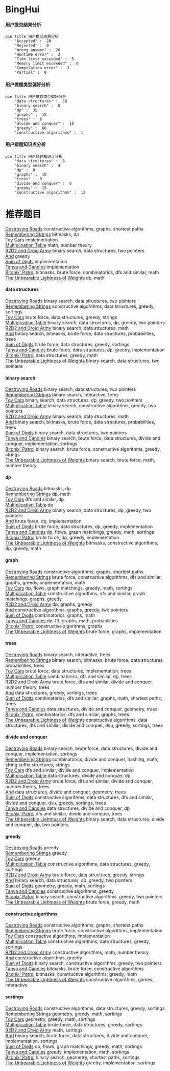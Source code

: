 # BingHui
<!-- tabs:start -->
#### **用户提交结果分析**

```mermaid
pie title 用户提交结果分析
    "Accepted" :  20
    "Rejected" :  0
    "Wrong answer" :  20
    "Runtime error" :  2
    "Time limit exceeded" :  5
    "Memory limit exceeded" :  0
    "Compilation error" :  3
    "Partial" :  0
```
#### **用户做题类型偏好分析**

```mermaid
pie title 用户做题类型偏好分析
    "data structures" :  58
    "binary search" :  0
    "dp" :  35
    "graphs" :  15
    "trees" :  6
    "divide and conquer" :  18
    "greedy" :  66
    "constructive algorithms" :  1
```
#### **用户错题知识点分析**

```mermaid
pie title 用户错题知识点分析
    "data structures" :  6
    "binary search" :  4
    "dp" :  0
    "graphs" :  10
    "trees" :  0
    "divide and conquer" :  0
    "greedy" :  15
    "constructive algorithms" :  12
```
<!-- tabs:end -->
# 推荐题目
[Destroying Roads](https://codeforces.com/contest/544/problem/D)		constructive algorithms,
                        graphs,
                        shortest paths		  
[Remembering Strings](https://codeforces.com/contest/544/problem/E)		bitmasks,
                        dp		  
[Toy Cars](http://codeforces.com/problemset/problem/545/A)		implementation		  
[Multiplication Table](http://codeforces.com/problemset/problem/1220/B)		math,
                        number theory		  
[R2D2 and Droid Army](http://codeforces.com/problemset/problem/514/D)		binary search,
                        data structures,
                        two pointers		  
[And](http://codeforces.com/problemset/problem/1013/B)		greedy		  
[Sum of Digits](http://codeforces.com/problemset/problem/102/B)		implementation		  
[Tanya and Candies](http://codeforces.com/problemset/problem/1118/B)		implementation		  
[Bitonix' Patrol](http://codeforces.com/problemset/problem/217/D)		bitmasks,
                        brute force,
                        combinatorics,
                        dfs and similar,
                        math		  
[The Unbearable Lightness of Weights](http://codeforces.com/problemset/problem/1032/E)		dp,
                        math		  
<!-- tabs:start -->
#### **data structures**
[Destroying Roads](http://codeforces.com/problemset/problem/514/D)		binary search,
                        data structures,
                        two pointers		  
[Remembering Strings](http://codeforces.com/problemset/problem/1426/D)		constructive algorithms,
                        data structures,
                        greedy,
                        sortings		  
[Toy Cars](http://codeforces.com/problemset/problem/1428/C)		brute force,
                        data structures,
                        greedy,
                        strings		  
[Multiplication Table](http://codeforces.com/problemset/problem/1492/C)		binary search,
                        data structures,
                        dp,
                        greedy,
                        two pointers		  
[R2D2 and Droid Army](http://codeforces.com/problemset/problem/1490/G)		binary search,
                        data structures,
                        math		  
[And](http://codeforces.com/problemset/problem/1479/D)		binary search,
                        bitmasks,
                        brute force,
                        data structures,
                        probabilities,
                        trees		  
[Sum of Digits](http://codeforces.com/problemset/problem/1497/A)		brute force,
                        data structures,
                        greedy,
                        sortings		  
[Tanya and Candies](http://codeforces.com/problemset/problem/1491/C)		brute force,
                        data structures,
                        dp,
                        greedy,
                        implementation		  
[Bitonix' Patrol](http://codeforces.com/problemset/problem/1492/B)		data structures,
                        greedy,
                        math		  
[The Unbearable Lightness of Weights](http://codeforces.com/problemset/problem/1436/E)		binary search,
                        data structures,
                        two pointers		  
#### **binary search**
[Destroying Roads](http://codeforces.com/problemset/problem/514/D)		binary search,
                        data structures,
                        two pointers		  
[Remembering Strings](http://codeforces.com/problemset/problem/1129/E)		binary search,
                        interactive,
                        trees		  
[Toy Cars](http://codeforces.com/problemset/problem/1492/C)		binary search,
                        data structures,
                        dp,
                        greedy,
                        two pointers		  
[Multiplication Table](http://codeforces.com/problemset/problem/1463/D)		binary search,
                        constructive algorithms,
                        greedy,
                        two pointers		  
[R2D2 and Droid Army](http://codeforces.com/problemset/problem/1490/G)		binary search,
                        data structures,
                        math		  
[And](http://codeforces.com/problemset/problem/1479/D)		binary search,
                        bitmasks,
                        brute force,
                        data structures,
                        probabilities,
                        trees		  
[Sum of Digits](http://codeforces.com/problemset/problem/1436/E)		binary search,
                        data structures,
                        two pointers		  
[Tanya and Candies](http://codeforces.com/problemset/problem/1461/D)		binary search,
                        brute force,
                        data structures,
                        divide and conquer,
                        implementation,
                        sortings		  
[Bitonix' Patrol](http://codeforces.com/problemset/problem/1493/C)		binary search,
                        brute force,
                        constructive algorithms,
                        greedy,
                        strings		  
[The Unbearable Lightness of Weights](http://codeforces.com/problemset/problem/1487/D)		binary search,
                        brute force,
                        math,
                        number theory		  
#### **dp**
[Destroying Roads](https://codeforces.com/contest/544/problem/E)		bitmasks,
                        dp		  
[Remembering Strings](http://codeforces.com/problemset/problem/1032/E)		dp,
                        math		  
[Toy Cars](http://codeforces.com/problemset/problem/208/B)		dfs and similar,
                        dp		  
[Multiplication Table](https://codeforces.com/contest/544/problem/C)		dp		  
[R2D2 and Droid Army](http://codeforces.com/problemset/problem/1492/C)		binary search,
                        data structures,
                        dp,
                        greedy,
                        two pointers		  
[And](https://codeforces.com/contest/1457/problem/C)		brute force,
                        dp,
                        implementation		  
[Sum of Digits](http://codeforces.com/problemset/problem/1491/C)		brute force,
                        data structures,
                        dp,
                        greedy,
                        implementation		  
[Tanya and Candies](http://codeforces.com/problemset/problem/1437/C)		dp,
                        flows,
                        graph matchings,
                        greedy,
                        math,
                        sortings		  
[Bitonix' Patrol](http://codeforces.com/problemset/problem/1499/B)		brute force,
                        dp,
                        greedy,
                        implementation		  
[The Unbearable Lightness of Weights](http://codeforces.com/problemset/problem/1491/D)		bitmasks,
                        constructive algorithms,
                        dp,
                        greedy,
                        math		  
#### **graph**
[Destroying Roads](https://codeforces.com/contest/544/problem/D)		constructive algorithms,
                        graphs,
                        shortest paths		  
[Remembering Strings](http://codeforces.com/problemset/problem/1487/C)		brute force,
                        constructive algorithms,
                        dfs and similar,
                        graphs,
                        greedy,
                        implementation,
                        math		  
[Toy Cars](http://codeforces.com/problemset/problem/1437/C)		dp,
                        flows,
                        graph matchings,
                        greedy,
                        math,
                        sortings		  
[Multiplication Table](http://codeforces.com/problemset/problem/1470/D)		constructive algorithms,
                        dfs and similar,
                        graph matchings,
                        graphs,
                        greedy		  
[R2D2 and Droid Army](http://codeforces.com/problemset/problem/1476/C)		dp,
                        graphs,
                        greedy		  
[And](http://codeforces.com/problemset/problem/1304/D)		constructive algorithms,
                        graphs,
                        greedy,
                        two pointers		  
[Sum of Digits](http://codeforces.com/problemset/problem/1475/C)		combinatorics,
                        graphs,
                        math		  
[Tanya and Candies](http://codeforces.com/problemset/problem/553/E)		dp,
                        fft,
                        graphs,
                        math,
                        probabilities		  
[Bitonix' Patrol](http://codeforces.com/problemset/problem/1495/C)		constructive algorithms,
                        graphs		  
[The Unbearable Lightness of Weights](http://codeforces.com/problemset/problem/1510/K)		brute force,
                        graphs,
                        implementation		  
#### **trees**
[Destroying Roads](http://codeforces.com/problemset/problem/1129/E)		binary search,
                        interactive,
                        trees		  
[Remembering Strings](http://codeforces.com/problemset/problem/1479/D)		binary search,
                        bitmasks,
                        brute force,
                        data structures,
                        probabilities,
                        trees		  
[Toy Cars](http://codeforces.com/problemset/problem/1511/C)		brute force,
                        data structures,
                        implementation,
                        trees		  
[Multiplication Table](http://codeforces.com/problemset/problem/1499/F)		combinatorics,
                        dfs and similar,
                        dp,
                        trees		  
[R2D2 and Droid Army](http://codeforces.com/problemset/problem/1491/E)		brute force,
                        dfs and similar,
                        divide and conquer,
                        number theory,
                        trees		  
[And](http://codeforces.com/problemset/problem/1466/D)		data structures,
                        greedy,
                        sortings,
                        trees		  
[Sum of Digits](http://codeforces.com/problemset/problem/1495/D)		combinatorics,
                        dfs and similar,
                        graphs,
                        math,
                        shortest paths,
                        trees		  
[Tanya and Candies](http://codeforces.com/problemset/problem/1303/G)		data structures,
                        divide and conquer,
                        geometry,
                        trees		  
[Bitonix' Patrol](http://codeforces.com/problemset/problem/1454/E)		combinatorics,
                        dfs and similar,
                        graphs,
                        trees		  
[The Unbearable Lightness of Weights](http://codeforces.com/problemset/problem/1494/D)		constructive algorithms,
                        data structures,
                        dfs and similar,
                        divide and conquer,
                        dsu,
                        greedy,
                        sortings,
                        trees		  
#### **divide and conquer**
[Destroying Roads](http://codeforces.com/problemset/problem/1461/D)		binary search,
                        brute force,
                        data structures,
                        divide and conquer,
                        implementation,
                        sortings		  
[Remembering Strings](http://codeforces.com/problemset/problem/1466/G)		combinatorics,
                        divide and conquer,
                        hashing,
                        math,
                        string suffix structures,
                        strings		  
[Toy Cars](http://codeforces.com/problemset/problem/1490/D)		dfs and similar,
                        divide and conquer,
                        implementation		  
[Multiplication Table](https://codeforces.com/contest/1483/problem/C)		data structures,
                        divide and conquer,
                        dp		  
[R2D2 and Droid Army](http://codeforces.com/problemset/problem/1491/E)		brute force,
                        dfs and similar,
                        divide and conquer,
                        number theory,
                        trees		  
[And](http://codeforces.com/problemset/problem/1303/G)		data structures,
                        divide and conquer,
                        geometry,
                        trees		  
[Sum of Digits](http://codeforces.com/problemset/problem/1494/D)		constructive algorithms,
                        data structures,
                        dfs and similar,
                        divide and conquer,
                        dsu,
                        greedy,
                        sortings,
                        trees		  
[Tanya and Candies](http://codeforces.com/problemset/problem/1482/E)		data structures,
                        divide and conquer,
                        dp		  
[Bitonix' Patrol](http://codeforces.com/problemset/problem/566/C)		dfs and similar,
                        divide and conquer,
                        trees		  
[The Unbearable Lightness of Weights](http://codeforces.com/problemset/problem/1428/F)		binary search,
                        data structures,
                        divide and conquer,
                        dp,
                        two pointers		  
#### **greedy**
[Destroying Roads](http://codeforces.com/problemset/problem/1013/B)		greedy		  
[Remembering Strings](http://codeforces.com/problemset/problem/1000/B)		greedy		  
[Toy Cars](http://codeforces.com/problemset/problem/1031/D)		greedy		  
[Multiplication Table](http://codeforces.com/problemset/problem/1426/D)		constructive algorithms,
                        data structures,
                        greedy,
                        sortings		  
[R2D2 and Droid Army](http://codeforces.com/problemset/problem/1428/C)		brute force,
                        data structures,
                        greedy,
                        strings		  
[And](http://codeforces.com/problemset/problem/1492/C)		binary search,
                        data structures,
                        dp,
                        greedy,
                        two pointers		  
[Sum of Digits](https://codeforces.com/contest/1496/problem/C)		geometry,
                        greedy,
                        math,
                        sortings		  
[Tanya and Candies](http://codeforces.com/problemset/problem/1493/A)		constructive algorithms,
                        greedy		  
[Bitonix' Patrol](http://codeforces.com/problemset/problem/1463/D)		binary search,
                        constructive algorithms,
                        greedy,
                        two pointers		  
[The Unbearable Lightness of Weights](http://codeforces.com/problemset/problem/1462/C)		brute force,
                        greedy,
                        math		  
#### **constructive algorithms**
[Destroying Roads](https://codeforces.com/contest/544/problem/D)		constructive algorithms,
                        graphs,
                        shortest paths		  
[Remembering Strings](http://codeforces.com/problemset/problem/218/A)		brute force,
                        constructive algorithms,
                        implementation		  
[Toy Cars](http://codeforces.com/problemset/problem/544/B)		constructive algorithms,
                        implementation		  
[Multiplication Table](http://codeforces.com/problemset/problem/1426/D)		constructive algorithms,
                        data structures,
                        greedy,
                        sortings		  
[R2D2 and Droid Army](http://codeforces.com/problemset/problem/1110/C)		constructive algorithms,
                        math,
                        number theory		  
[And](http://codeforces.com/problemset/problem/1493/A)		constructive algorithms,
                        greedy		  
[Sum of Digits](http://codeforces.com/problemset/problem/1463/D)		binary search,
                        constructive algorithms,
                        greedy,
                        two pointers		  
[Tanya and Candies](https://codeforces.com/contest/1456/problem/B)		bitmasks,
                        brute force,
                        constructive algorithms		  
[Bitonix' Patrol](http://codeforces.com/problemset/problem/1492/D)		bitmasks,
                        constructive algorithms,
                        greedy,
                        math		  
[The Unbearable Lightness of Weights](https://codeforces.com/contest/1504/problem/D)		constructive algorithms,
                        games,
                        interactive		  
#### **sortings**
[Destroying Roads](http://codeforces.com/problemset/problem/1426/D)		constructive algorithms,
                        data structures,
                        greedy,
                        sortings		  
[Remembering Strings](https://codeforces.com/contest/1496/problem/C)		geometry,
                        greedy,
                        math,
                        sortings		  
[Toy Cars](http://codeforces.com/problemset/problem/1495/A)		geometry,
                        greedy,
                        math,
                        sortings		  
[Multiplication Table](http://codeforces.com/problemset/problem/1497/A)		brute force,
                        data structures,
                        greedy,
                        sortings		  
[R2D2 and Droid Army](http://codeforces.com/problemset/problem/1427/A)		math,
                        sortings		  
[And](http://codeforces.com/problemset/problem/1461/D)		binary search,
                        brute force,
                        data structures,
                        divide and conquer,
                        implementation,
                        sortings		  
[Sum of Digits](http://codeforces.com/problemset/problem/1437/C)		dp,
                        flows,
                        graph matchings,
                        greedy,
                        math,
                        sortings		  
[Tanya and Candies](http://codeforces.com/problemset/problem/1473/A)		greedy,
                        implementation,
                        math,
                        sortings		  
[Bitonix' Patrol](http://codeforces.com/problemset/problem/1486/B)		binary search,
                        geometry,
                        shortest paths,
                        sortings		  
[The Unbearable Lightness of Weights](http://codeforces.com/problemset/problem/1480/B)		greedy,
                        implementation,
                        sortings		  
<!-- tabs:end -->
